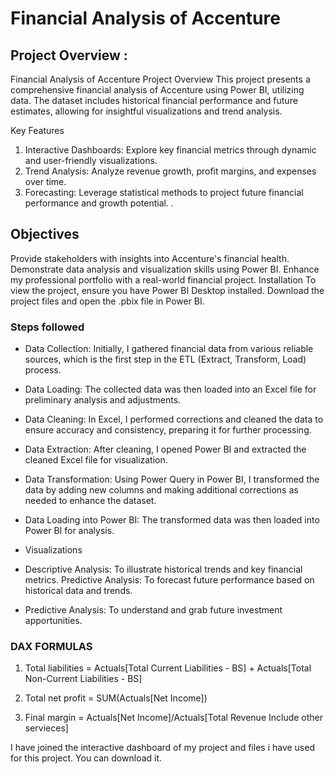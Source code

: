 # Financial Analysis of Accenture

## Project Overview :

Financial Analysis of Accenture
Project Overview
This project presents a comprehensive financial analysis of Accenture using Power BI, utilizing data. The dataset includes historical financial performance and future estimates, allowing for insightful visualizations and trend analysis.

Key Features
1. Interactive Dashboards: Explore key financial metrics through dynamic and user-friendly visualizations.
2. Trend Analysis: Analyze revenue growth, profit margins, and expenses over time.
3. Forecasting: Leverage statistical methods to project future financial performance and growth potential.
.

## Objectives
Provide stakeholders with insights into Accenture's financial health.
Demonstrate data analysis and visualization skills using Power BI.
Enhance my professional portfolio with a real-world financial project.
Installation
To view the project, ensure you have Power BI Desktop installed. Download the project files and open the .pbix file in Power BI.

### Steps followed 


- Data Collection: Initially, I gathered financial data from various reliable sources, which is the first step in the ETL (Extract, Transform, Load) process.

- Data Loading: The collected data was then loaded into an Excel file for preliminary analysis and adjustments.

- Data Cleaning: In Excel, I performed corrections and cleaned the data to ensure accuracy and consistency, preparing it for further processing.

- Data Extraction: After cleaning, I opened Power BI and extracted the cleaned Excel file for visualization.

- Data Transformation: Using Power Query in Power BI, I transformed the data by adding new columns and making additional corrections as needed to enhance the dataset.

- Data Loading into Power BI: The transformed data was then loaded into Power BI for analysis.

- Visualizations

- Descriptive Analysis: To illustrate historical trends and key financial metrics. Predictive Analysis: To forecast future performance based on historical data and trends.

- Predictive Analysis: To understand and grab future investment apportunities.



 ### DAX FORMULAS
 1. Total liabilities = Actuals[Total Current Liabilities - BS] +  Actuals[Total Non-Current Liabilities - BS]

 2. Total net profit = SUM(Actuals[Net Income])

 3. Final margin = Actuals[Net Income]/Actuals[Total Revenue Include other servieces]


I have joined the interactive dashboard of my project and files i have used for this project. You can download it.







